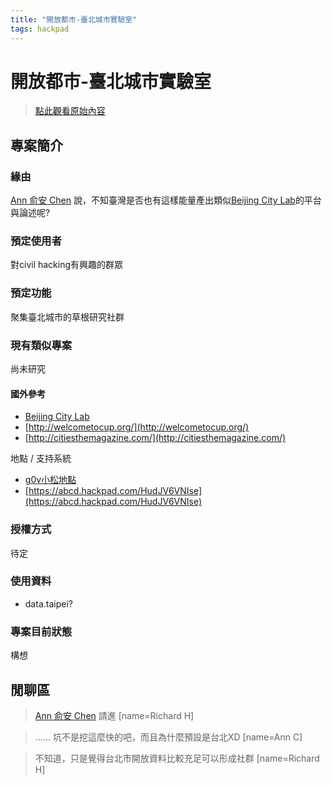 ```yaml
---
title: "開放都市-臺北城市實驗室"
tags: hackpad
---
```


# 開放都市-臺北城市實驗室

> [點此觀看原始內容](https://g0v.hackpad.tw/JtT0Hk4Bt9u)


## 專案簡介

### 緣由

[Ann 俞安 Chen](https://g0v.hackpad.tw/ep/profile/G2rgmtwPOrF) 說，不知臺灣是否也有這樣能量產出類似[Beijing City Lab](http://www.beijingcitylab.com/about-1/)的平台與論述呢?

### 預定使用者

對civil hacking有興趣的群眾

### 預定功能

聚集臺北城市的草根研究社群

### 現有類似專案

尚未研究
#### 國外參考

- [Beijing City Lab](http://www.beijingcitylab.com/about-1/)
- [http://welcometocup.org/](http://welcometocup.org/)
- [http://citiesthemagazine.com/](http://citiesthemagazine.com/)

地點 / 支持系統
- [g0v小松地點](https://g0v.hackpad.tw/OvTuo0jGr51)
- [https://abcd.hackpad.com/HudJV6VNIse](https://abcd.hackpad.com/HudJV6VNIse)

### 授權方式

待定

### 使用資料

- data.taipei?

### 專案目前狀態

構想

## 閒聊區

> [Ann 俞安 Chen](https://g0v.hackpad.tw/ep/profile/G2rgmtwPOrF) 請進
> [name=Richard H]

> ...... 坑不是挖這麼快的吧，而且為什麼預設是台北XD
> [name=Ann C]

> 不知道，只是覺得台北市開放資料比較充足可以形成社群
> [name=Richard H]





